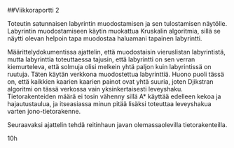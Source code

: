 
##Viikkoraportti 2

Toteutin satunnaisen labyrintin muodostamisen ja sen tulostamisen näytölle. Labyrintin muodostamiseen käytin 
muokattua Kruskalin algoritmia, sillä se näytti olevan helpoin tapa muodostaa haluamani tapainen labyrintti. 

Määrittelydokumentissa ajattelin, että muodostaisin vieruslistan labyrintistä, mutta labyrinttia toteuttaessa 
tajusin, että labyrintti on sen verran kiemurteleva, että solmuja olisi melkein yhtä paljon kuin labyrintissä 
on ruutuja. Täten käytän verkkona muodostettua labyrinttiä. Huono puoli tässä on, että kaikkien kaarien 
kaarien painot ovat yhtä suuria, joten Djikstran algoritmi on tässä verkossa vain yksinkertaisesti leveyshaku. 
Tietorakenteiden määrä ei tosin vähenny sillä A* käyttää edelleen kekoa ja hajautustaulua, ja itseasiassa 
minun pitää lisäksi toteuttaa leveyshakua varten jono-tietorakenne.

Seuraavaksi ajattelin tehdä reitinhaun javan olemassaolevilla tietorakenteilla.

10h

